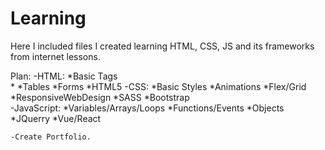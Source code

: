 # Learning
Here I included files I created learning HTML, CSS, JS and its frameworks from internet lessons.

Plan:
    -HTML:
      *Basic Tags	
      *
      *Tables
      *Forms
      *HTML5
    -CSS:
      *Basic Styles
      *Animations
      *Flex/Grid
      *ResponsiveWebDesign
      *SASS
      *Bootstrap	
    -JavaScript:
      *Variables/Arrays/Loops
      *Functions/Events
      *Objects
      *JQuerry
      *Vue/React

    -Create Portfolio.